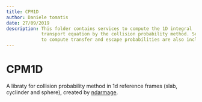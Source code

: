 ```yaml
---
title: CPM1D
author: Daniele tomatis
date: 27/09/2019
description: This folder contains services to compute the 1D integral
             transport equation by the collision probability method. Services
             to compute transfer and escape probabilities are also included.
---
```


# CPM1D

<!-- [Demo](http://lotabout.github.io/xxx/) -->

A libraty for collision probability method in 1d reference frames (slab,
cyclinder and sphere), created by [ndarmage](https://github.com/ndarmage).
